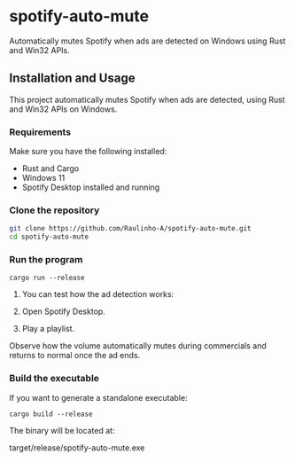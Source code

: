 # spotify-auto-mute

Automatically mutes Spotify when ads are detected on Windows using Rust and Win32 APIs.

## Installation and Usage

This project automatically mutes Spotify when ads are detected, using Rust and Win32 APIs on Windows.

### Requirements

Make sure you have the following installed:

- Rust and Cargo
- Windows 11
- Spotify Desktop installed and running

### Clone the repository

```bash
git clone https://github.com/Raulinho-A/spotify-auto-mute.git
cd spotify-auto-mute
```

### Run the program

```
cargo run --release
```

1. You can test how the ad detection works:

2. Open Spotify Desktop.

3. Play a playlist.

Observe how the volume automatically mutes during commercials and returns to normal once the ad ends.

### Build the executable

If you want to generate a standalone executable:

```
cargo build --release
```

The binary will be located at:

target/release/spotify-auto-mute.exe
